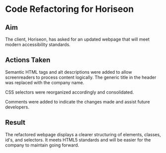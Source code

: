 # Code Refactoring for Horiseon

## Aim
The client, Horiseon, has asked for an updated webpage that will meet modern accessibility standards.

## Actions Taken
Semantic HTML tags and alt descriptions were added to allow screenreaders to process content logically.  The generic title in the header was replaced with the company name.

CSS selectors were reorganized accordingly and consolidated.

Comments were added to indicate the changes made and assist future developers.

## Result
The refactored webpage displays a clearer structuring of elements, classes, id's, and selectors.  It meets HTML5 standards and will be easier for the company to maintain going forward.